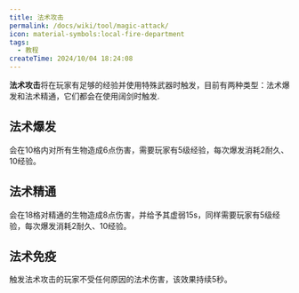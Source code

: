 ```yaml
---
title: 法术攻击
permalink: /docs/wiki/tool/magic-attack/
icon: material-symbols:local-fire-department
tags:
  - 教程
createTime: 2024/10/04 18:24:08
---
```

**法术攻击**将在玩家有足够的经验并使用特殊武器时触发，目前有两种类型：法术爆发和法术精通，它们都会在使用阔剑时触发.

## 法术爆发
会在10格内对所有生物造成6点伤害，需要玩家有5级经验，每次爆发消耗2耐久、10经验。

## 法术精通
会在18格对精通的生物造成8点伤害，并给予其虚弱15s，同样需要玩家有5级经验，每次爆发消耗2耐久、10经验。

## 法术免疫
触发法术攻击的玩家不受任何原因的法术伤害，该效果持续5秒。